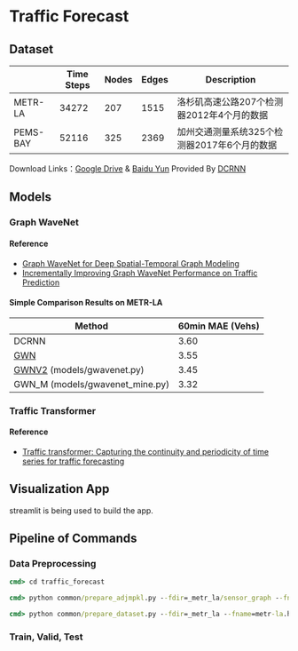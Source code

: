# Traffic Forecast

## Dataset

|    |Time Steps|Nodes|Edges|Description|
|----|----|----|----|----|
|METR-LA|34272|207|1515|洛杉矶高速公路207个检测器2012年4个月的数据|
|PEMS-BAY|52116|325|2369|加州交通测量系统325个检测器2017年6个月的数据|

Download Links：[Google Drive](https://drive.google.com/drive/folders/10FOTa6HXPqX8Pf5WRoRwcFnW9BrNZEIX) & [Baidu Yun](https://pan.baidu.com/s/14Yy9isAIZYdU__OYEQGa_g#list/path=%2F) Provided By [DCRNN](https://github.com/liyaguang/DCRNN)

## Models

### Graph WaveNet

#### Reference

* [Graph WaveNet for Deep Spatial-Temporal Graph Modeling](https://arxiv.org/abs/1906.00121)
* [Incrementally Improving Graph WaveNet Performance on Traffic Prediction](https://arxiv.org/abs/1912.07390)

#### Simple Comparison Results on METR-LA

|Method|60min MAE (Vehs)|
|----|----|
|DCRNN|3.60|
|[GWN](https://github.com/nnzhan/Graph-WaveNet)|3.55|
|[GWNV2](https://github.com/sshleifer/Graph-WaveNet) (models/gwavenet.py)|3.45|
|GWN_M (models/gwavenet_mine.py)|3.32|

### Traffic Transformer

#### Reference

* [Traffic transformer: Capturing the continuity and periodicity of time series for traffic forecasting](https://onlinelibrary.wiley.com/doi/abs/10.1111/tgis.12644)

## Visualization App

streamlit is being used to build the app.

## Pipeline of Commands

### Data Preprocessing

```cmd
cmd> cd traffic_forecast

cmd> python common/prepare_adjmpkl.py --fdir=_metr_la/sensor_graph --fname=distances_la_2012.csv

cmd> python common/prepare_dataset.py --fdir=_metr_la --fname=metr-la.h5 --seq_x_len=12 --seq_y_len=12
```

### Train, Valid, Test
